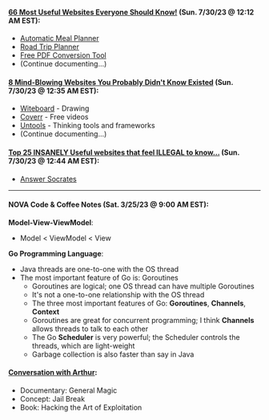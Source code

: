 #### [66 Most Useful Websites Everyone Should Know!](https://www.youtube.com/watch?v=fDdeeMCMJ1c) (Sun. 7/30/23 @ 12:12 AM EST):
* [Automatic Meal Planner](https://www.eatthismuch.com/)
* [Road Trip Planner](https://roadtrippers.com/)
* [Free PDF Conversion Tool](https://smallpdf.com/)
* (Continue documenting...)

#### [8 Mind-Blowing Websites You Probably Didn't Know Existed](https://www.youtube.com/watch?v=PiYS3PMXOjc) (Sun. 7/30/23 @ 12:35 AM EST):
* [Witeboard](https://witeboard.com/) - Drawing
* [Coverr](https://coverr.co/) - Free videos
* [Untools](https://untools.co/) - Thinking tools and frameworks
* (Continue documenting...)

#### [Top 25 INSANELY Useful websites that feel ILLEGAL to know...](https://www.youtube.com/watch?v=QlIAj6XhXPw) (Sun. 7/30/23 @ 12:44 AM EST):
* [Answer Socrates](https://answersocrates.com/)

---

#### NOVA Code & Coffee Notes (Sat. 3/25/23 @ 9:00 AM EST):

**Model-View-ViewModel**:
* Model < ViewModel < View

**Go Programming Language**:
* Java threads are one-to-one with the OS thread
* The most important feature of Go is: Goroutines
	* Goroutines are logical; one OS thread can have multiple Goroutines
	* It's not a one-to-one relationship with the OS thread
	* The three most important features of Go: **Goroutines**, **Channels**, **Context**
	* Goroutines are great for concurrent programming; I think **Channels** allows threads to talk to each other
	* The Go **Scheduler** is very powerful; the Scheduler controls the threads, which are light-weight
	* Garbage collection is also faster than say in Java

#### <ins>Conversation with Arthur</ins>:
* Documentary: General Magic
* Concept: Jail Break
* Book: Hacking the Art of Exploitation
